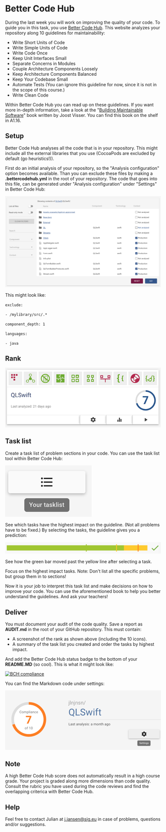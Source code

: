 # Better Code Hub

During the last week you will work on improving the quality of your code. To guide you in this task, you use [Better Code Hub](https://www.bettercodehub.com). This website analyzes your repository along 10 guidelines for maintainability:

- Write Short Units of Code
- Write Simple Units of Code
- Write Code Once
- Keep Unit Interfaces Small
- Separate Concerns in Modules
- Couple Architecture Components Loosely
- Keep Architecture Components Balanced
- Keep Your Codebase Small
- Automate Tests (You can ignore this guideline for now, since it is not in the scope of this course.)
- Write Clean Code

Within Better Code Hub you can read up on these guidelines. If you want more in-depth information, take a look at the "[Building Maintainable Software](http://shop.oreilly.com/product/0636920049159.do)" book written by Joost Visser. You can find this book on the shelf in A1.16.

## Setup

Better Code Hub analyses all the code that is in your repository. This might include all the external libraries that you use (CocoaPods are excluded by default (go heuristics!)).

First do an initial analysis of your repository, so the "Analysis configuration" option becomes available. Than you can exclude these files by making a **.bettercodehub.yml** in the root of your repository. The code that goes into this file, can be generated under "Analysis configuration" under "Settings" in Better Code Hub:

![BCH Config](images/yml.png)

This might look like:

`exclude:`

`- /mylibrary/src/.*`

`component_depth: 1`

`languages:`

`- java`

## Rank

![BCH Grade](images/grade.png)

## Task list

Create a task list of problem sections in your code. You can use the task list tool within Better Code Hub:

![BCH Task list](images/tasklist.png)

See which tasks have the highest impact on the guideline. (Not all problems have to be fixed.) By selecting the tasks, the guideline gives you a prediction:

![BCH Guideline](images/guideline.png)

See how the green bar moved past the yellow line after selecting a task.

Focus on the highest impact tasks. Note: Don't list all the specific problems, but group them in to sections!

Now it is your job to interpret this task list and make decisions on how to improve your code. You can use the aforementioned book to help you better understand the guidelines. And ask your teachers!

## Deliver

You must document your audit of the code quality. Save a report as **AUDIT.md** in the root of your GitHub repository. This must contain:

- A screenshot of the rank as shown above (including the 10 icons).
- A summary of the task list you created and order the tasks by highest impact.

And add the Better Code Hub status badge to the bottom of your **README.MD** (so cool). This is what it might look like:

[![BCH compliance](https://bettercodehub.com/edge/badge/jlnjnsn/QLSwift)](https://bettercodehub.com)

You can find the Markdown code under settings:

![BCH Settings](images/settings.png)

## Note

A high Better Code Hub score does not automatically result in a high course grade. Your project is graded along more dimensions than code quality. Consult the rubric you have used during the code reviews and find the overlapping criterica with Better Code Hub.

## Help

Feel free to contact Julian at [j.jansen@sig.eu](mailto:j.jansen@sig.eu) in case of problems, questions and/or suggestions. 